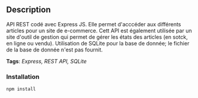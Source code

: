 ## Description

API REST codé avec Express JS. Elle permet d'acccéder aux différents articles pour un site de e-commerce. Cett API est également utilisée par un site d'outil de gestion qui permet de gérer les états des articles (en sotck, en ligne ou vendu). Utilisation de SQLite pour la base de donnée; le fichier de la base de donnée n'est pas fournit. 

**Tags**: *Express, REST API, SQLite*

### Installation

```
npm install
```  